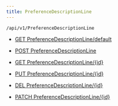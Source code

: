 ```yaml
---
title: PreferenceDescriptionLine
---
```


```http
/api/v1/PreferenceDescriptionLine
```

* [GET PreferenceDescriptionLine/default](v1PreferenceDescriptionLine_DefaultPreferenceDescriptionLine.md)

* [POST PreferenceDescriptionLine](v1PreferenceDescriptionLine_PostPreferenceDescriptionLine.md)

* [GET PreferenceDescriptionLine/{id}](v1PreferenceDescriptionLine_GetPreferenceDescriptionLine.md)

* [PUT PreferenceDescriptionLine/{id}](v1PreferenceDescriptionLine_PutPreferenceDescriptionLine.md)

* [DEL PreferenceDescriptionLine/{id}](v1PreferenceDescriptionLine_DeletePreferenceDescriptionLine.md)

* [PATCH PreferenceDescriptionLine/{id}](v1PreferenceDescriptionLine_PatchPreferenceDescriptionLine.md)

